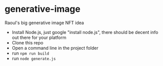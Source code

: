 # generative-image
Raoul's big generative image NFT idea

 - Install Node.js, just google "install node.js", there should be decent info out there for your platform
 - Clone this repo
 - Open a command line in the project folder
 - run `npm run build`
 - run `node generate.js`